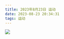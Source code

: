 ```yaml
---
title: 2023年8月23日 运动
date: 2023-08-23 20:34:31
tags: 运动
---
```


<link rel="stylesheet" href="/../css/images.css">



<!-- more -->

<img class="exercise" src="/../images/exercise/2023-08-23.jpg"></img>
